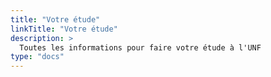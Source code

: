 ```yaml
---
title: "Votre étude"
linkTitle: "Votre étude"
description: >
  Toutes les informations pour faire votre étude à l'UNF
type: "docs"  
---
```

